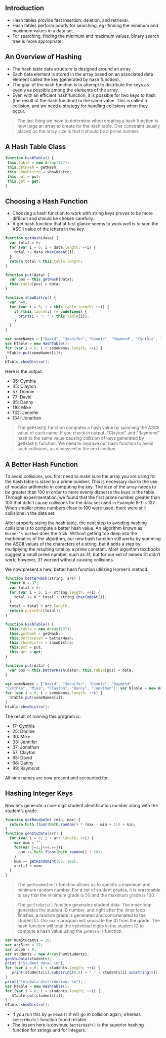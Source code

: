 ## Introduction

 * Hash tables provide fast insertion, deletion, and retrieval.
 * Hash tables perform poorly for searching, eg- finding the minimum and maximum values in a data set. 
 * For searching, finding the minimum and maximum values, binary search tree is more appropriate.

## An Overview of Hashing

 * The hash table data structure is designed around an array. 
 * Each data element is stored in the array based on an associated data element called the key (generated by hash function).
 * The goal of the hash function is to attempt to distribute the keys as evenly as possible among the elements of the array.
 * Even with an efficient hash function, it is possible for two keys to hash (the result of the hash function) to the same  value. This is   called a collision, and we need a strategy for handling collisions when they occur.

> The last thing we have to determine when creating a hash function is how large an array to create for the hash table. One constraint usually placed on the array size is that it should be a prime number.

## A Hash Table Class

```javascript
function HashTable() { 
 this.table = new Array(137); 
 this.getHash = getHash; 
 this.showDistro = showDistro;                 
 this.put = put;
 this.get = get;
}
```

## Choosing a Hash Function

 * Choosing a hash function to work with string keys proves to be more difficult and should be chosen carefully.
 * A get hash function that at first glance seems to work well is to sum the ASCII value of the letters in the key.
 
```javascript
function getHash(data) {
  var total = 0;
  for (var i = 0; i < data.length; ++i) {
    total += data.charCodeAt(i);
  }
  return total % this.table.length; 
}

function put(data) {
  var pos = this.getHash(data); 
  this.table[pos] = data;
}

function showDistro() {
  var n=0;
  for (var i = 0; i < this.table.length; ++i) {
    if (this.table[i] != undefined) {
      print(i + ": " + this.table[i]); 
    }
  } 
}

var someNames = ["David", "Jennifer", "Donnie", "Raymond", "Cynthia", "Mike", "Clayton", "Danny", "Jonathan"]; 
var hTable = new HashTable();
for (var i = 0; i < someNames.length; ++i) { 
 hTable.put(someNames[i]);
}
hTable.showDistro();

```
Here is the output:
   * 35: Cynthia
   * 45: Clayton
   * 57: Donnie
   * 77: David
   * 95: Danny
   * 116: Mike
   * 132: Jennifer
   * 134: Jonathan
    
>The getHash() function computes a hash value by summing the ASCII value of each name.
If you check in output, "Clayton" and "Raymond" hash to the same value causing collision of keys generated by getHash() function.
We need to improve our hash function to avoid such collisions, as discussed in the next section.

## A Better Hash Function

To avoid collisions, you first need to make sure the array you are using for the hash table is sized to a prime number. This is necessary due to the use of modular arithmetic in computing the key. The size of the array needs to be greater than 100 in order to more evenly disperse the keys in the table. Through experimentation, we found that the first prime number greater than 100 that didn’t cause collisions for the data set used in Example 8-1 is 137. When smaller prime numbers close to 100 were used, there were still collisions in the data set.

After properly sizing the hash table, the next step to avoiding hashing collisions is to compute a better hash value. An algorithm known as `Horner’s method` does the trick. Without getting too deep into the mathematics of the algorithm, our new hash function still works by summing the ASCII values of the characters of a string, but it adds a step by multiplying the resulting total by a prime constant. Most algorithm textbooks suggest a small prime number, such as 31, but for our set of names 31 didn’t work; however, 37 worked without causing collisions.

We now present a new, better hash function utilizing Horner’s method:

```javascript
function betterHash(string, arr) {
  const H = 37;
  var total = 0;
  for (var i = 0; i < string.length; ++i) {
    total += H * total + string.charCodeAt(i);
  }
  total = total % arr.length;
  return parseInt(total); 
}

function HashTable() { 
  this.table = new Array(137); 
  this.getHash = getHash; 
  this.betterHash = betterHash; 
  this.showDistro = showDistro; 
  this.put = put;
  this.get = get;
}

function put(data) {
  var pos = this.betterHash(data); this.table[pos] = data;
}

var someNames = ["David", "Jennifer", "Donnie", "Raymond",
"Cynthia", "Mike", "Clayton", "Danny", "Jonathan"]; var hTable = new HashTable();
for (var i = 0; i < someNames.length; ++i) { 
  hTable.put(someNames[i]);
}
htable.showDistro();

```
The result of running this program is:
  * 17: Cynthia
  * 25: Donnie
  * 30: Mike
  * 33: Jennifer
  * 37: Jonathan
  * 57: Clayton
  * 65: David
  * 66: Danny
  * 99: Raymond
    
All nine names are now present and accounted for.

## Hashing Integer Keys
 Now lets generate a nine-digit student identification number along with the student’s grade.

```javascript
function getRandomInt (min, max) {
  return Math.floor(Math.random() * (max - min + 1)) + min;
}
function genStuData(arr) {
  for (var i = 0; i < arr.length; ++i) {
    var num = ""; 
    for(var j=1;j<=9;++j){
      num += Math.floor(Math.random() * 10);
    }
    num += getRandomInt(50, 100);
    arr[i] = num;
  }
}

```

>The `getRandomInt()` function allows us to specify a maximum and minimum random number. For a set of student grades, it is reasonable to say that the minimum grade is 50 and the maximum grade is 100.

>The `getStuData()` function generates student data. The inner loop generates the student ID number, and right after the inner loop finishes, a random grade is generated and concatenated to the student ID. Our main program will separate the ID from the grade. The hash function will total the individual digits in the student ID to compute a hash value using the `getHash()` function.

```javascript
var numStudents = 10; 
var arrSize = 97; 
var idLen = 9;
var students = new Array(numStudents); 
genStuData(students);
print ("Student data: \n");
for (var i = 0; i < students.length; ++i) {
   print(students[i].substring(0,8) + " " + students[i].substring(9));
}
print("\n\nData distribution: \n");
var hTable = new HashTable();
for (var i = 0; i < students.length; ++i) {
   hTable.put(students[i]);
}
hTable.showDistro();
```
* If you run this by `getHash()` it will go in collision again, whereas `betterHash()` function found reliable.
* The lesson here is obvious: `betterHash()` is the superior hashing function for strings and for integers.

